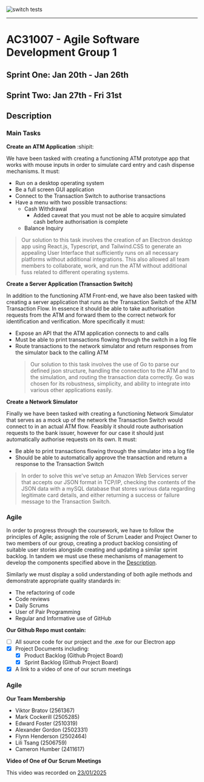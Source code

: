![switch tests](https://github.com/MarkCockerill12/AC31007AgileGroup1/actions/workflows/go.yml/badge.svg?branch=main)

---

# AC31007 - Agile Software Development Group 1

## Sprint One: Jan 20th - Jan 26th

## Sprint Two: Jan 27th - Fri 31st

## Description

### Main Tasks

**Create an ATM Application** :shipit:

We have been tasked with creating a functioning ATM prototype app that works with mouse inputs in order to simulate card entry and cash dispense mechanisms.
It must:

- Run on a desktop operating system
- Be a full screen GUI application
- Connect to the Transaction Switch to authorise transactions
- Have a menu with two possible transactions:
  - Cash Withdrawal
    - Added caveat that you must not be able to acquire simulated cash before authorisation is complete
  - Balance Inquiry

> Our solution to this task involves the creation of an Electron desktop app using React.js, Typescript, and Tailwind.CSS to generate an appealing User Interface that sufficiently runs on all necessary platforms without additional integrations. This also allowed all team members to collaborate, work, and run the ATM without additional fuss related to different operating systems.

**Create a Server Application (Transaction Switch)**

In addition to the functioning ATM Front-end, we have also been tasked with creating a server application that runs as the Transaction Switch of the ATM Transaction Flow. In essence it should be able to take authorisation requests from the ATM and forward them to the correct network for identification and verification. More specifically it must:

- Expose an API that the ATM application connects to and calls
- Must be able to print transactions flowing through the switch in a log file
- Route transactions to the network simulator and return responses from the simulator back to the calling ATM
  > Our solution to this task involves the use of Go to parse our defined json structure, handling the connection to the ATM and to the simulation, and routing the transaction data correctly. Go was chosen for its robustness, simplicity, and ability to integrate into various other applications easily.

**Create a Network Simulator**

Finally we have been tasked with creating a functioning Network Simulator that serves as a mock up of the network the Transaction Switch would connect to in an actual ATM flow. Feasibly it should route authorisation requests to the bank issuer, however for our case it should just automatically authorise requests on its own. It must:

- Be able to print transactions flowing through the simulator into a log file
- Should be able to automatically approve the transaction and return a response to the Transaction Switch

> In order to solve this we've setup an Amazon Web Services server that accepts our JSON format in TCP/IP, checking the contents of the JSON data with a mySQL database that stores various data regarding legitimate card details, and either returning a success or failure message to the Transaction Switch.

### Agile

In order to progress through the coursework, we have to follow the principles of Agile; assigning the role of Scrum Leader and Project Owner to two members of our group, creating a product backlog consisting of suitable user stories alongside creating and updating a similar sprint backlog. In tandem we must use these mechanisms of management to develop the components specified above in the [Description](#description).

Similarly we must display a solid understanding of both agile methods and demonstrate appropriate quality standards in:

- The refactoring of code
- Code reviews
- Daily Scrums
- User of Pair Programming
- Regular and Informative use of GitHub

**Our Github Repo must contain:**

- [ ] All source code for our project and the .exe for our Electron app
- [x] Project Documents including:
  - [x] Product Backlog (Github Project Board)
  - [x] Sprint Backlog (Github Project Board)
- [x] A link to a video of one of our scrum meetings

### Agile

**Our Team Membership**

- Viktor Bratov (2561367)
- Mark Cockerill (2505285)
- Edward Foster (2510319)
- Alexander Gordon (2502331)
- Flynn Henderson (2502464)
- Lili Tsang (2506759)
- Cameron Humber (2411617)

**Video of One of Our Scrum Meetings**

This video was recorded on [23/01/2025](https://drive.google.com/file/d/1wmhitzrGsAiwNDs7exZQRpi9HMEEoVA5/view?usp=sharing)
